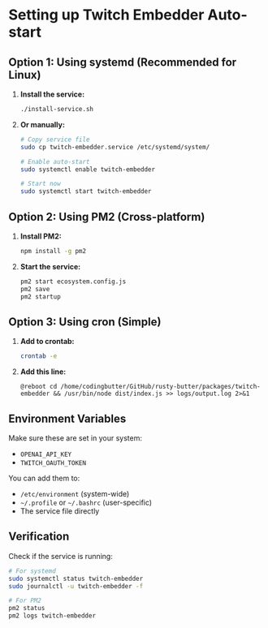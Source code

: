 # Setting up Twitch Embedder Auto-start

## Option 1: Using systemd (Recommended for Linux)

1. **Install the service:**
   ```bash
   ./install-service.sh
   ```

2. **Or manually:**
   ```bash
   # Copy service file
   sudo cp twitch-embedder.service /etc/systemd/system/
   
   # Enable auto-start
   sudo systemctl enable twitch-embedder
   
   # Start now
   sudo systemctl start twitch-embedder
   ```

## Option 2: Using PM2 (Cross-platform)

1. **Install PM2:**
   ```bash
   npm install -g pm2
   ```

2. **Start the service:**
   ```bash
   pm2 start ecosystem.config.js
   pm2 save
   pm2 startup
   ```

## Option 3: Using cron (Simple)

1. **Add to crontab:**
   ```bash
   crontab -e
   ```

2. **Add this line:**
   ```
   @reboot cd /home/codingbutter/GitHub/rusty-butter/packages/twitch-embedder && /usr/bin/node dist/index.js >> logs/output.log 2>&1
   ```

## Environment Variables

Make sure these are set in your system:
- `OPENAI_API_KEY`
- `TWITCH_OAUTH_TOKEN`

You can add them to:
- `/etc/environment` (system-wide)
- `~/.profile` or `~/.bashrc` (user-specific)
- The service file directly

## Verification

Check if the service is running:
```bash
# For systemd
sudo systemctl status twitch-embedder
sudo journalctl -u twitch-embedder -f

# For PM2
pm2 status
pm2 logs twitch-embedder
```